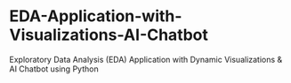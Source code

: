 # EDA-Application-with-Visualizations-AI-Chatbot
Exploratory Data Analysis (EDA) Application with Dynamic Visualizations &amp; AI Chatbot using Python
